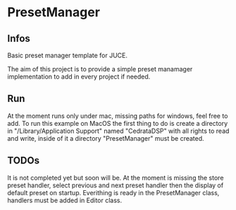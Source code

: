 # PresetManager
## Infos
Basic preset manager template for JUCE.

The aim of this project is to provide a simple preset manamager implementation to add in every project if needed.

## Run
At the moment runs only under mac, missing paths for windows, feel free to add.
To run this example on MacOS the first thing to do is create a directory in "/Library/Application Support" named "CedrataDSP" with all rights to read and write, inside of it a directory "PresetManager" must be created.

## TODOs
It is not completed yet but soon will be. At the moment is missing the store preset handler, select previous and next preset handler then the display of default preset on startup.
Everithing is ready in the PresetManager class, handlers must be added in Editor class.
